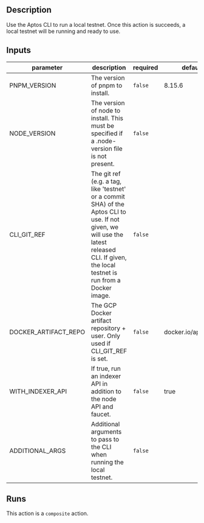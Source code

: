 ## Description

Use the Aptos CLI to run a local testnet. Once this action is succeeds, a local testnet will be running and ready to use.

## Inputs

| parameter | description | required | default |
| --- | --- | --- | --- |
| PNPM_VERSION | The version of pnpm to install. | `false` | 8.15.6 |
| NODE_VERSION | The version of node to install. This must be specified if a .node-version file is not present. | `false` |  |
| CLI_GIT_REF | The git ref (e.g. a tag, like 'testnet' or a commit SHA) of the Aptos CLI to use. If not given, we will use the latest released CLI. If given, the local testnet is run from a Docker image. | `false` |  |
| DOCKER_ARTIFACT_REPO | The GCP Docker artifact repository + user. Only used if CLI_GIT_REF is set. | `false` | docker.io/aptoslabs |
| WITH_INDEXER_API | If true, run an indexer API in addition to the node API and faucet. | `false` | true |
| ADDITIONAL_ARGS | Additional arguments to pass to the CLI when running the local testnet. | `false` |  |


## Runs

This action is a `composite` action.


